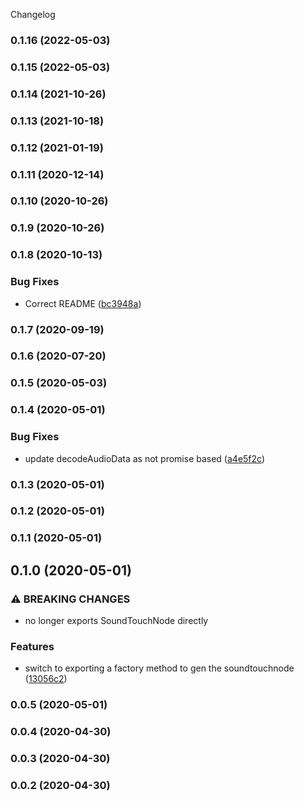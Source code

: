 Changelog
### 0.1.16 (2022-05-03)

### 0.1.15 (2022-05-03)

### 0.1.14 (2021-10-26)

### 0.1.13 (2021-10-18)

### 0.1.12 (2021-01-19)

### 0.1.11 (2020-12-14)

### 0.1.10 (2020-10-26)

### 0.1.9 (2020-10-26)

### 0.1.8 (2020-10-13)


### Bug Fixes

* Correct README ([bc3948a](https://github.com/cutterbl/soundtouchjs-audio-worklet/commit/bc3948a39f024f8987dceb0dc558cf3c492621f2))

### 0.1.7 (2020-09-19)

### 0.1.6 (2020-07-20)

### 0.1.5 (2020-05-03)

### 0.1.4 (2020-05-01)


### Bug Fixes

* update decodeAudioData as not promise based ([a4e5f2c](https://github.com/cutterbl/soundtouchjs-audio-worklet/commit/a4e5f2c16fd476cef7786dbabb8128563d2f64c0))

### 0.1.3 (2020-05-01)

### 0.1.2 (2020-05-01)

### 0.1.1 (2020-05-01)

## 0.1.0 (2020-05-01)


### ⚠ BREAKING CHANGES

* no longer exports SoundTouchNode directly

### Features

* switch to exporting a factory method to gen the soundtouchnode ([13056c2](https://github.com/cutterbl/soundtouchjs-audio-worklet/commit/13056c25c4485c62807024d64c3dd7dcd4ba0411))

### 0.0.5 (2020-05-01)

### 0.0.4 (2020-04-30)

### 0.0.3 (2020-04-30)

### 0.0.2 (2020-04-30)
